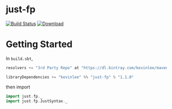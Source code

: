 # just-fp

[![Build Status](https://semaphoreci.com/api/v1/kevin-lee/just-fp/branches/master/badge.svg)](https://semaphoreci.com/kevin-lee/just-fp)
[![Download](https://api.bintray.com/packages/kevinlee/maven/just-fp/images/download.svg)](https://bintray.com/kevinlee/maven/just-fp/_latestVersion)

# Getting Started
In `build.sbt`,

```sbt
resolvers += "3rd Party Repo" at "https://dl.bintray.com/kevinlee/maven"

libraryDependencies += "kevinlee" %% "just-fp" % "1.1.0"
```
then import

```scala
import just.fp._
import just.fp.JustSyntax._
```
